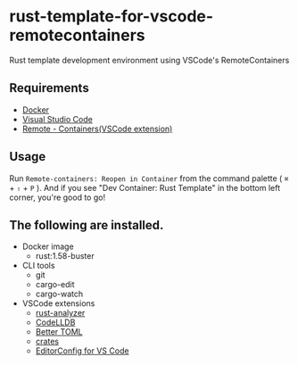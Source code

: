 # rust-template-for-vscode-remotecontainers

Rust template development environment using VSCode's RemoteContainers

## Requirements

- [Docker](https://www.docker.com/)
- [Visual Studio Code](https://azure.microsoft.com/ja-jp/products/visual-studio-code/)
- [Remote - Containers(VSCode extension)](https://marketplace.visualstudio.com/items?itemName=ms-vscode-remote.remote-containers)

## Usage

Run `Remote-containers: Reopen in Container` from the command palette ( `⌘` + `⇧` + `P` ).
And if you see "Dev Container: Rust Template" in the bottom left corner, you're good to go!

## The following are installed.

- Docker image
    - rust:1.58-buster
- CLI tools
    - git
    - cargo-edit
    - cargo-watch
- VSCode extensions
    - [rust-analyzer](https://marketplace.visualstudio.com/items?itemName=matklad.rust-analyzer)
    - [CodeLLDB](https://marketplace.visualstudio.com/items?itemName=vadimcn.vscode-lldb)
    - [Better TOML](https://marketplace.visualstudio.com/items?itemName=bungcip.better-toml)
    - [crates](https://marketplace.visualstudio.com/items?itemName=serayuzgur.crates)
    - [EditorConfig for VS Code](https://marketplace.visualstudio.com/items?itemName=EditorConfig.EditorConfig)

